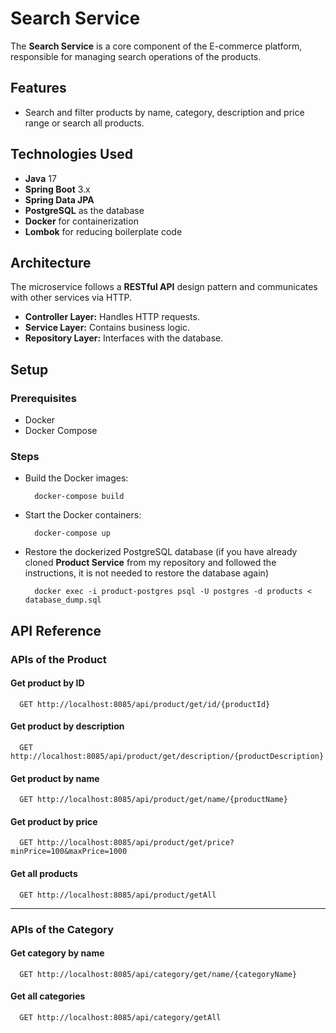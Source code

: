 
# Search Service

The **Search Service** is a core component of the E-commerce platform, responsible for managing search operations of the products.


## Features

- Search and filter products by name, category, description and price range or search all products.

## Technologies Used

- **Java** 17
- **Spring Boot** 3.x
- **Spring Data JPA**
- **PostgreSQL** as the database
- **Docker** for containerization
- **Lombok** for reducing boilerplate code

## Architecture

The microservice follows a **RESTful API** design pattern and communicates with other services via HTTP. 

- **Controller Layer:** Handles HTTP requests.
- **Service Layer:** Contains business logic.
- **Repository Layer:** Interfaces with the database.

## Setup

### Prerequisites

- Docker
- Docker Compose

### Steps

- Build the Docker images:

        docker-compose build

- Start the Docker containers:

        docker-compose up

- Restore the dockerized PostgreSQL database (if you have already cloned **Product Service** from my repository and followed the instructions, it is not needed to restore the database again)

        docker exec -i product-postgres psql -U postgres -d products < database_dump.sql

## API Reference

### APIs of the **Product**

#### Get product by ID

```http
  GET http://localhost:8085/api/product/get/id/{productId}
```
#### Get product by description

```http
  GET http://localhost:8085/api/product/get/description/{productDescription}
```
#### Get product by name

```http
  GET http://localhost:8085/api/product/get/name/{productName}
```
#### Get product by price

```http
  GET http://localhost:8085/api/product/get/price?minPrice=100&maxPrice=1000
```
#### Get all products

```http
  GET http://localhost:8085/api/product/getAll
```
---

### APIs of the **Category**


#### Get category by name

```http
  GET http://localhost:8085/api/category/get/name/{categoryName}
```
#### Get all categories

```http
  GET http://localhost:8085/api/category/getAll
```



